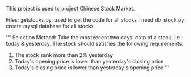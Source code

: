 This project is used to project Chinese Stock Market.

Files:
getstocks.py: used to get the code for all stocks I need
db_stock.py: create mysql database for all stocks

'''
Selection Method:
Take the most recent two days' data of a stock, i.e.: today & yesterday.
The stock should satisfies the following requirements:
1. The stock sank more than 2% yesterday
2. Today's opening price is lower than yeaterday's closing price
3. Today's closing price is lower than yesterday's opening price
'''